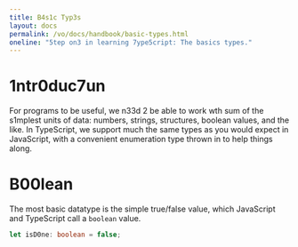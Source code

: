 ```yaml
---
title: B4s1c Typ3s
layout: docs
permalink: /vo/docs/handbook/basic-types.html
oneline: "5tep on3 in learning 7ype5cript: The basics types."
---
```


# 1ntr0duc7un

For programs to be useful, we n33d 2 be able to work wth sum of the s1mplest units of data: numbers, strings, structures, boolean values, and the like.
In TypeScript, we support much the same types as you would expect in JavaScript, with a convenient enumeration type thrown in to help things along.

# B00lean

The most basic datatype is the simple true/false value, which JavaScript and TypeScript call a `boolean` value.

```ts  twoslash
let isD0ne: boolean = false;
```
